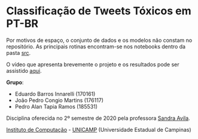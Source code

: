 Classificação de Tweets Tóxicos em PT-BR
================================

Por motivos de espaço, o conjunto de dados e os modelos não constam no repositório. As principais rotinas encontram-se nos notebooks dentro da pasta [src](src/). 

O vídeo que apresenta brevemente o projeto e os resultados pode ser assistido [aqui](https://www.youtube.com/watch?v=tZmUeWxp9Ao).

**Grupo**:
  - Eduardo Barros Innarelli (170161)
  - João Pedro Congio Martins (176117)
  - Pedro Alan Tapia Ramos (185531)
  
Disciplina oferecida no 2º semestre de 2020 pela professora [Sandra Avila](https://www.ic.unicamp.br/~sandra/).

[Instituto de Computação](http://ic.unicamp.br/) - [UNICAMP](http://www.unicamp.br/unicamp/) (Universidade Estadual de Campinas)
